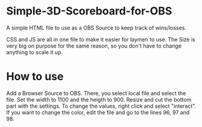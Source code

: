 # Simple-3D-Scoreboard-for-OBS
A simple HTML file to use as a OBS Source to keep track of wins/losses.

CSS and JS are all in one file to make it easier for laymen to use. The Size is very big on purpose for the same reason, so you don't have to change anything to scale it up.

# How to use
Add a Browser Source to OBS. There, you select local file and select the file. Set the width to 1100 and the heigth to 900. Resize and cut the bottom part with the settings. To change the values, right click and select "interact".
If you want to change the color, edit the file and go to the lines 96, 97 and 98.
